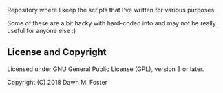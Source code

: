 Repository where I keep the scripts that I've written for various purposes.

Some of these are a bit hacky with hard-coded info and may not be really useful for anyone else :)

## License and Copyright

Licensed under GNU General Public License (GPL), version 3 or later.

Copyright (C) 2018 Dawn M. Foster
